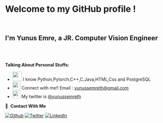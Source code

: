 # Welcome to my GitHub profile !
<!--![bannerb](https://user-images.githubusercontent.com/110244548/235280916-d8812315-15b6-4167-9ca7-4b77e900cb4b.png)-->
<br />
<h2>
I'm Yunus Emre, a JR. Computer Vision Engineer
</h2>
<br/>
<br/>
 
  
**Talking About Personal Stuffs:**

- <img src="https://media.giphy.com/media/WUlplcMpOCEmTGBtBW/giphy.gif" width="30">  I know Python,Pytorch,C++,C,Java,HTML,Css and PostgreSQL
- <img src="https://github.com/SP-XD/SP-XD/blob/main/images/message.gif?raw=true" width="25" /> Connect with me!! Email : yunussemreth@gmail.com
- <img src="https://github.com/SP-XD/SP-XD/blob/main/images/letterbox.gif?raw=true" width="25" /> My twitter is [@yunussemreth](https://twitter.com/yunussemreth)


🔗 &nbsp;**Contact With Me**
<p><a href="https://github.com/ynsemreth" target="_blank"><img alt="Github" src="https://img.shields.io/badge/GitHub-%2312100E.svg?&style=for-the-badge&logo=Github&logoColor=white" /></a>
 <a href="https://twitter.com/yunussemreth" target="_blank"><img alt="Twitter" src="https://img.shields.io/badge/twitter-%231DA1F2.svg?&style=for-the-badge&logo=twitter&logoColor=white" /></a>
  <a href="https://www.linkedin.com/in/yunusemreth/" target="_blank"><img alt="LinkedIn" src="https://img.shields.io/badge/linkedin-%230077B5.svg?&style=for-the-badge&logo=linkedin&logoColor=white" /></a> 





